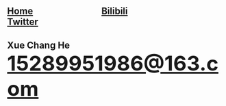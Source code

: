 ## **[Home](newera-001.github.io)**  <img width=150/>  **[Bilibili](https://space.bilibili.com/15150038)**  <img width=150/>   **[Twitter](https://mobile.twitter.com/SinoEra2020)**


## Xue Chang He <font size=100>15289951986@163.com</font>
